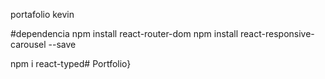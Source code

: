 portafolio kevin

#dependencia
 npm install react-router-dom
npm install react-responsive-carousel --save

 npm i react-typed#   P o r t f o l i o }
 
 
  
 